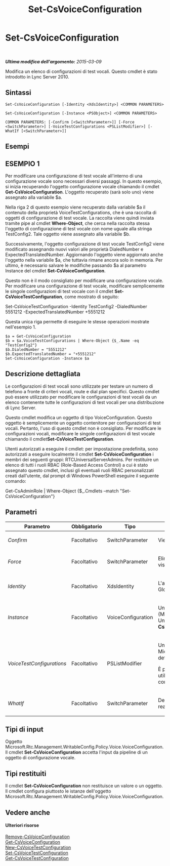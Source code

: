 ﻿---
title: Set-CsVoiceConfiguration
TOCTitle: Set-CsVoiceConfiguration
ms:assetid: dbab35ac-9a55-41d2-a726-9a26b2ff8e85
ms:mtpsurl: https://technet.microsoft.com/it-it/library/Gg398967(v=OCS.15)
ms:contentKeyID: 49302173
ms.date: 08/24/2015
mtps_version: v=OCS.15
ms.translationtype: HT
---

# Set-CsVoiceConfiguration

 

_**Ultima modifica dell'argomento:** 2015-03-09_

Modifica un elenco di configurazioni di test vocali. Questo cmdlet è stato introdotto in Lync Server 2010.

## Sintassi

    Set-CsVoiceConfiguration [-Identity <XdsIdentity>] <COMMON PARAMETERS>

    Set-CsVoiceConfiguration [-Instance <PSObject>] <COMMON PARAMETERS>

    COMMON PARAMETERS: [-Confirm [<SwitchParameter>]] [-Force <SwitchParameter>] [-VoiceTestConfigurations <PSListModifier>] [-WhatIf [<SwitchParameter>]]

## Esempi

## ESEMPIO 1

Per modificare una configurazione di test vocale all'interno di una configurazione vocale sono necessari diversi passaggi. In questo esempio, si inizia recuperando l'oggetto configurazione vocale chiamando il cmdlet **Get-CsVoiceConfiguration**. L'oggetto recuperato (sarà solo uno) viene assegnato alla variabile $a.

Nella riga 2 di questo esempio viene recuperato dalla variabile $a il contenuto della proprietà VoiceTestConfigurations, che è una raccolta di oggetti di configurazione di test vocale. La raccolta viene quindi inviata tramite pipe al cmdlet **Where-Object**, che cerca nella raccolta stessa l'oggetto di configurazione di test vocale con nome uguale alla stringa TestConfig2. Tale oggetto viene assegnato alla variabile $b.

Successivamente, l'oggetto configurazione di test vocale TestConfig2 viene modificato assegnando nuovi valori alle proprietà DialedNumber e ExpectedTranslatedNumber. Aggiornando l'oggetto viene aggiornato anche l'oggetto nella variabile $a, che tuttavia rimane ancora solo in memoria. Per ultimo, è necessario salvare le modifiche passando $a al parametro Instance del cmdlet **Set-CsVoiceConfiguration**.

Questo non è il modo consigliato per modificare una configurazione vocale. Per modificare una configurazione di test vocale, modificare semplicemente le singole configurazioni di test vocale con il cmdlet **Set-CsVoiceTestConfiguration**, come mostrato di seguito:

Set-CsVoiceTestConfiguration -Identity TestConfig2 -DialedNumber 5551212 -ExpectedTranslatedNumber +5551212

Questa unica riga permette di eseguire le stesse operazioni mostrate nell'esempio 1.

    $a = Get-CsVoiceConfiguration
    $b = $a.VoiceTestConfigurations | Where-Object {$_.Name -eq "TestConfig2"}
    $b.DialedNumber = "5551212"
    $b.ExpectedTranslatedNumber = "+5551212"
    Set-CsVoiceConfiguration -Instance $a

## Descrizione dettagliata

Le configurazioni di test vocali sono utilizzate per testare un numero di telefono a fronte di criteri vocali, route e dial plan specifici. Questo cmdlet può essere utilizzato per modificare le configurazioni di test vocali da un elenco contenente tutte le configurazioni di test vocali per una distribuzione di Lync Server.

Questo cmdlet modifica un oggetto di tipo VoiceConfiguration. Questo oggetto è semplicemente un oggetto contenitore per configurazioni di test vocali. Pertanto, l'uso di questo cmdlet non è consigliato. Per modificare le configurazioni vocali, modificare le singole configurazioni di test vocale chiamando il cmdlet**Set-CsVoiceTestConfiguration**.

Utenti autorizzati a eseguire il cmdlet: per impostazione predefinita, sono autorizzati a eseguire localmente il cmdlet **Set-CsVoiceConfiguration** i membri dei seguenti gruppi: RTCUniversalServerAdmins. Per restituire un elenco di tutti i ruoli RBAC (Role-Based Access Control) a cui è stato assegnato questo cmdlet, inclusi gli eventuali ruoli RBAC personalizzati creati dall'utente, dal prompt di Windows PowerShell eseguire il seguente comando:

Get-CsAdminRole | Where-Object {$\_.Cmdlets –match "Set-CsVoiceConfiguration"}

## Parametri


<table>
<colgroup>
<col style="width: 25%" />
<col style="width: 25%" />
<col style="width: 25%" />
<col style="width: 25%" />
</colgroup>
<thead>
<tr class="header">
<th>Parametro</th>
<th>Obbligatorio</th>
<th>Tipo</th>
<th>Descrizione</th>
</tr>
</thead>
<tbody>
<tr class="odd">
<td><p><em>Confirm</em></p></td>
<td><p>Facoltativo</p></td>
<td><p>SwitchParameter</p></td>
<td><p>Viene visualizzata una richiesta di conferma prima di eseguire il comando.</p></td>
</tr>
<tr class="even">
<td><p><em>Force</em></p></td>
<td><p>Facoltativo</p></td>
<td><p>SwitchParameter</p></td>
<td><p>Elimina qualsiasi richiesta di conferma che, in caso contrario, sarebbe visualizzata prima di effettuare le modifiche.</p></td>
</tr>
<tr class="odd">
<td><p><em>Identity</em></p></td>
<td><p>Facoltativo</p></td>
<td><p>XdsIdentity</p></td>
<td><p>L'ambito di questo oggetto. L'unico valore possibile per questo parametro è Global.</p></td>
</tr>
<tr class="even">
<td><p><em>Instance</em></p></td>
<td><p>Facoltativo</p></td>
<td><p>VoiceConfiguration</p></td>
<td><p>Un riferimento per un oggetto configurazione vocale (Microsoft.Rtc.Management.WritableConfig.Policy.Voice.VoiceConfiguration). Un oggetto di questo tipo può essere recuperato chiamando il cmdlet <strong>Get-CsVoiceConfiguration</strong>.</p></td>
</tr>
<tr class="odd">
<td><p><em>VoiceTestConfigurations</em></p></td>
<td><p>Facoltativo</p></td>
<td><p>PSListModifier</p></td>
<td><p>Un elenco di tutte le configurazioni di test vocali (oggetti Microsoft.Rtc.Management.WritableConfig.Policy.Voice.TestConfiguration) definite per la distribuzione di Lync Server.</p>
<p>È possibile modificare i singoli oggetti di configurazione di test vocale utilizzando il cmdlet <strong>Set-CsVoiceTestConfiguration</strong>. Questa è la modalità consigliata per modificare le configurazioni in questo elenco.</p></td>
</tr>
<tr class="even">
<td><p><em>WhatIf</em></p></td>
<td><p>Facoltativo</p></td>
<td><p>SwitchParameter</p></td>
<td><p>Descrive ciò che accadrebbe se si eseguisse il comando senza eseguirlo realmente.</p></td>
</tr>
</tbody>
</table>


## Tipi di input

Oggetto Microsoft.Rtc.Management.WritableConfig.Policy.Voice.VoiceConfiguration. Il cmdlet **Set-CsVoiceConfiguration** accetta l'input da pipeline di un oggetto di configurazione vocale.

## Tipi restituiti

Il cmdlet **Set-CsVoiceConfiguration** non restituisce un valore o un oggetto. Il cmdlet configura piuttosto le istanze dell'oggetto Microsoft.Rtc.Management.WritableConfig.Policy.Voice.VoiceConfiguration.

## Vedere anche

#### Ulteriori risorse

[Remove-CsVoiceConfiguration](remove-csvoiceconfiguration.md)  
[Get-CsVoiceConfiguration](get-csvoiceconfiguration.md)  
[New-CsVoiceTestConfiguration](new-csvoicetestconfiguration.md)  
[Set-CsVoiceTestConfiguration](set-csvoicetestconfiguration.md)  
[Get-CsVoiceTestConfiguration](get-csvoicetestconfiguration.md)

